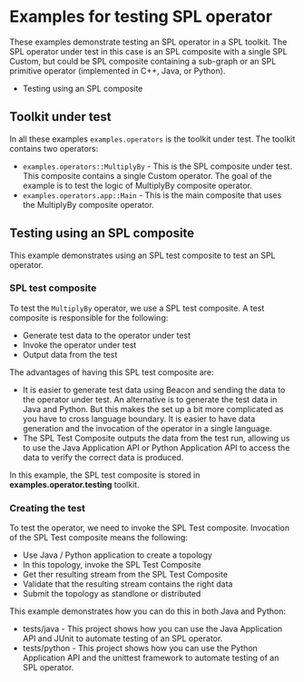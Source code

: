 # Examples for testing SPL operator

These examples demonstrate testing an SPL operator in a SPL toolkit. The SPL operator under test in this case is an SPL composite with a single SPL Custom, but could be SPL composite containing a sub-graph or an SPL primitive operator (implemented in C++, Java, or Python).

* Testing using an SPL composite

## Toolkit under test

In all these examples `examples.operators` is the toolkit under test.  The toolkit contains two operators:

* `examples.operators::MultiplyBy` - This is the SPL composite under test.  This composite contains a single Custom operator.  The goal of the example is to test the logic of MultiplyBy composite operator.  
* `examples.operators.app::Main` - This is the main composite that uses the MultiplyBy composite operator.  

## Testing using an SPL composite

This example demonstrates using an SPL test composite to test an SPL operator. 

### SPL test composite

To test the `MultiplyBy` operator, we use a SPL test composite.  A test composite is responsible for the following:

* Generate test data to the operator under test
* Invoke the operator under test
* Output data from the test

The advantages of having this SPL test composite are:
 
* It is easier to generate test data using Beacon and sending the data to the operator under test.  An alternative is to generate the test data in Java and Python.  But this makes the set up a bit more complicated as you have to cross language boundary.  It is easier to have data generation and the invocation of the operator in a single language.
* The SPL Test Composite outputs the data from the test run, allowing us to use the Java Application API or Python Application API to access the data to verify the correct data is produced.

In this example, the SPL test composite is stored in **examples.operator.testing** toolkit.  

### Creating the test

To test the operator, we need to invoke the SPL Test composite.  Invocation of the SPL Test composite means the following:

* Use Java / Python application to create a topology 
* In this topology, invoke the SPL Test Composite
* Get ther resulting stream from the SPL Test Composite
* Validate that the resulting stream contains the right data
* Submit the topology as standlone or distributed

This example demonstrates how you can do this in both Java and Python:

* tests/java - This project shows how you can use the Java Application API and JUnit to automate testing of an SPL operator.
* tests/python - This project shows how you can use the Python Application API and the unittest framework to automate testing of an SPL operator.
